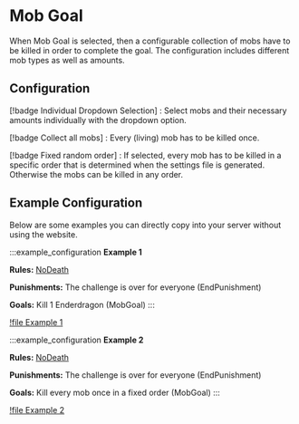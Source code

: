 # Mob Goal

When Mob Goal is selected, then a configurable collection of mobs have to be killed in order to complete the goal. The configuration includes different mob types as well as amounts. 

## Configuration

[!badge Individual Dropdown Selection]
:   Select mobs and their necessary amounts individually with the dropdown option.

[!badge Collect all mobs]
:   Every (living) mob has to be killed once.

[!badge Fixed random order]
:   If selected, every mob has to be killed in a specific order that is determined when the settings file is generated. Otherwise the mobs can be killed in any order.

## Example Configuration

Below are some examples you can directly copy into your server without using the website.

:::example_configuration
**Example 1**

**Rules:** [NoDeath](../rules/noDeathRule)

**Punishments:** The challenge is over for everyone (EndPunishment)

**Goals:** Kill 1 Enderdragon (MobGoal)
:::

[!file Example 1](../static/examples/no_death_end_challenge_mob_goal_1_ender_dragon.json)


:::example_configuration
**Example 2**

**Rules:** [NoDeath](../rules/noDeathRule)

**Punishments:** The challenge is over for everyone (EndPunishment)

**Goals:** Kill every mob once in a fixed order (MobGoal)
:::

[!file Example 2](../static/examples/no_death_end_challenge_mob_goal_every_mob_once_fixed_order.json)